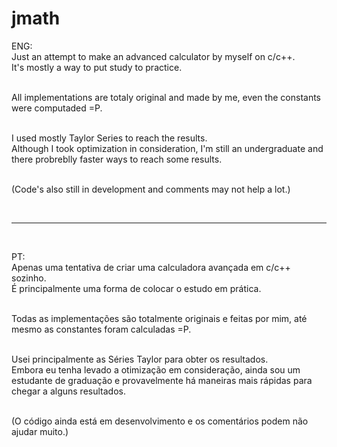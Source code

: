 # jmath

ENG:<br>
Just an attempt to make an advanced calculator by myself on c/c++. <br>
It's mostly a way to put study to practice. <br><br>

All implementations are totaly original and made by me,
even the constants were computaded =P. <br><br>

I used mostly Taylor Series to reach the results. <br>
Although I took optimization in consideration,
I'm still an undergraduate and there probreblly faster ways
to reach some results. <br><br>

(Code's also still in development and comments may not help a lot.)

<br>
<hr>
<br>


PT: <br>
Apenas uma tentativa de criar uma calculadora avançada em c/c++ sozinho. <br>
É principalmente uma forma de colocar o estudo em prática. <br><br>

Todas as implementações são totalmente originais e feitas por mim,
até mesmo as constantes foram calculadas =P. <br><br>

Usei principalmente as Séries Taylor para obter os resultados. <br>
Embora eu tenha levado a otimização em consideração, ainda sou
um estudante de graduação e provavelmente há maneiras mais rápidas
para chegar a alguns resultados. <br><br>

(O código ainda está em desenvolvimento e os comentários podem não ajudar muito.) 

